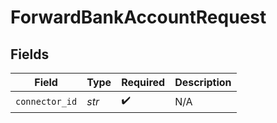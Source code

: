# ForwardBankAccountRequest


## Fields

| Field              | Type               | Required           | Description        |
| ------------------ | ------------------ | ------------------ | ------------------ |
| `connector_id`     | *str*              | :heavy_check_mark: | N/A                |